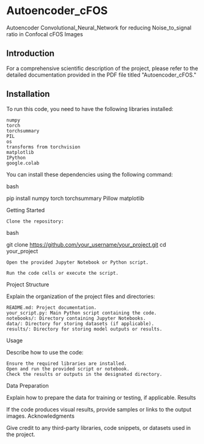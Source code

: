 # Autoencoder_cFOS
Autoencoder Convolutional_Neural_Network for reducing Noise_to_signal ratio in Confocal cFOS Images

## Introduction

For a comprehensive scientific description of the project, please refer to the detailed documentation provided in the PDF file titled "Autoencoder_cFOS." 

## Installation
To run this code, you need to have the following libraries installed:

    numpy
    torch
    torchsummary
    PIL
    os
    transforms from torchvision
    matplotlib
    IPython
    google.colab

You can install these dependencies using the following command:

bash

pip install numpy torch torchsummary Pillow matplotlib

Getting Started

    Clone the repository:

bash

git clone https://github.com/your_username/your_project.git
cd your_project

    Open the provided Jupyter Notebook or Python script.

    Run the code cells or execute the script.

Project Structure

Explain the organization of the project files and directories:

    README.md: Project documentation.
    your_script.py: Main Python script containing the code.
    notebooks/: Directory containing Jupyter Notebooks.
    data/: Directory for storing datasets (if applicable).
    results/: Directory for storing model outputs or results.

Usage

Describe how to use the code:

    Ensure the required libraries are installed.
    Open and run the provided script or notebook.
    Check the results or outputs in the designated directory.

Data Preparation

Explain how to prepare the data for training or testing, if applicable.
Results

If the code produces visual results, provide samples or links to the output images.
Acknowledgments

Give credit to any third-party libraries, code snippets, or datasets used in the project.
